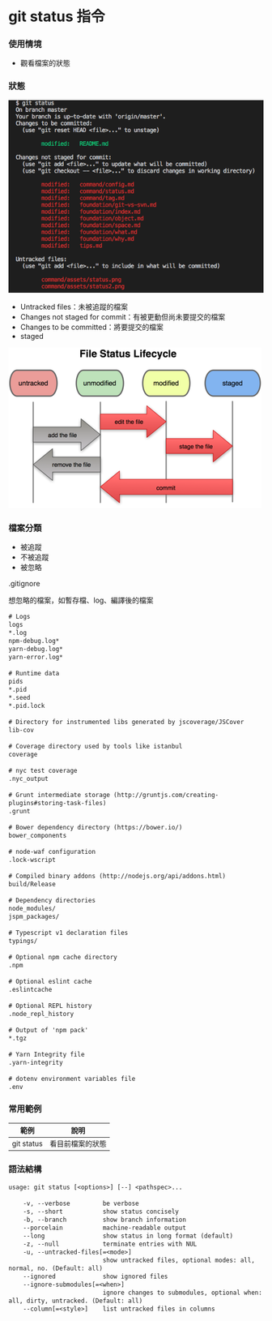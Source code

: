# git status 指令

### 使用情境

* 觀看檔案的狀態

### 狀態

![](assets/status2.png)

* Untracked files：未被追蹤的檔案
* Changes not staged for commit：有被更動但尚未要提交的檔案
* Changes to be committed：將要提交的檔案
* staged

![](assets/status.png)

<!-- 這裡指的是 staged 跟 stash 是不同的歐，不要看錯了 -->

### 檔案分類

* 被追蹤
* 不被追蹤
* 被忽略

.gitignore

想忽略的檔案，如暫存檔、log、編譯後的檔案

```
# Logs
logs
*.log
npm-debug.log*
yarn-debug.log*
yarn-error.log*

# Runtime data
pids
*.pid
*.seed
*.pid.lock

# Directory for instrumented libs generated by jscoverage/JSCover
lib-cov

# Coverage directory used by tools like istanbul
coverage

# nyc test coverage
.nyc_output

# Grunt intermediate storage (http://gruntjs.com/creating-plugins#storing-task-files)
.grunt

# Bower dependency directory (https://bower.io/)
bower_components

# node-waf configuration
.lock-wscript

# Compiled binary addons (http://nodejs.org/api/addons.html)
build/Release

# Dependency directories
node_modules/
jspm_packages/

# Typescript v1 declaration files
typings/

# Optional npm cache directory
.npm

# Optional eslint cache
.eslintcache

# Optional REPL history
.node_repl_history

# Output of 'npm pack'
*.tgz

# Yarn Integrity file
.yarn-integrity

# dotenv environment variables file
.env
```

### 常用範例

| 範例         | 說明       |
|------------|----------|
| git status | 看目前檔案的狀態 |

### 語法結構

```
usage: git status [<options>] [--] <pathspec>...

    -v, --verbose         be verbose
    -s, --short           show status concisely
    -b, --branch          show branch information
    --porcelain           machine-readable output
    --long                show status in long format (default)
    -z, --null            terminate entries with NUL
    -u, --untracked-files[=<mode>]
                          show untracked files, optional modes: all, normal, no. (Default: all)
    --ignored             show ignored files
    --ignore-submodules[=<when>]
                          ignore changes to submodules, optional when: all, dirty, untracked. (Default: all)
    --column[=<style>]    list untracked files in columns
```